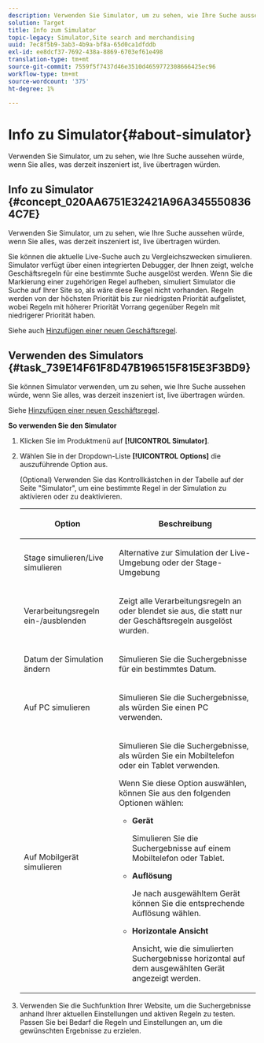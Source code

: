 ```yaml
---
description: Verwenden Sie Simulator, um zu sehen, wie Ihre Suche aussehen würde, wenn Sie alles, was derzeit inszeniert ist, live übertragen würden.
solution: Target
title: Info zum Simulator
topic-legacy: Simulator,Site search and merchandising
uuid: 7ec8f5b9-3ab3-4b9a-bf8a-65d0ca1dfddb
exl-id: ee8dcf37-7692-438a-8869-6703ef61e498
translation-type: tm+mt
source-git-commit: 7559f5f7437d46e3510d4659772308666425ec96
workflow-type: tm+mt
source-wordcount: '375'
ht-degree: 1%

---
```


# Info zu Simulator{#about-simulator}

Verwenden Sie Simulator, um zu sehen, wie Ihre Suche aussehen würde, wenn Sie alles, was derzeit inszeniert ist, live übertragen würden.

## Info zu Simulator {#concept_020AA6751E32421A96A3455508364C7E}

Verwenden Sie Simulator, um zu sehen, wie Ihre Suche aussehen würde, wenn Sie alles, was derzeit inszeniert ist, live übertragen würden.

Sie können die aktuelle Live-Suche auch zu Vergleichszwecken simulieren. Simulator verfügt über einen integrierten Debugger, der Ihnen zeigt, welche Geschäftsregeln für eine bestimmte Suche ausgelöst werden. Wenn Sie die Markierung einer zugehörigen Regel aufheben, simuliert Simulator die Suche auf Ihrer Site so, als wäre diese Regel nicht vorhanden. Regeln werden von der höchsten Priorität bis zur niedrigsten Priorität aufgelistet, wobei Regeln mit höherer Priorität Vorrang gegenüber Regeln mit niedrigerer Priorität haben.

Siehe auch [Hinzufügen einer neuen Geschäftsregel](c-about-rules-menu/c-about-business-rules.md#task_BD3B31ED48BB4B1B8F1DCD3BFA2528E7).

## Verwenden des Simulators {#task_739E14F61F8D47B196515F815E3F3BD9}

Sie können Simulator verwenden, um zu sehen, wie Ihre Suche aussehen würde, wenn Sie alles, was derzeit inszeniert ist, live übertragen würden.

Siehe [Hinzufügen einer neuen Geschäftsregel](c-about-rules-menu/c-about-business-rules.md#task_BD3B31ED48BB4B1B8F1DCD3BFA2528E7).

**So verwenden Sie den Simulator**

1. Klicken Sie im Produktmenü auf **[!UICONTROL Simulator]**.
1. Wählen Sie in der Dropdown-Liste **[!UICONTROL Options]** die auszuführende Option aus.

   <!-- 
   
   r_simulator_page_options.xml
   
   -->

   (Optional) Verwenden Sie das Kontrollkästchen in der Tabelle auf der Seite &quot;Simulator&quot;, um eine bestimmte Regel in der Simulation zu aktivieren oder zu deaktivieren.

   <table> 
    <thead> 
      <tr> 
      <th colname="col1" class="entry"> <p>Option </p> </th> 
      <th colname="col2" class="entry"> <p>Beschreibung </p> </th> 
      </tr> 
    </thead>
    <tbody> 
      <tr> 
      <td colname="col1"> <p><span class="uicontrol">Stage simulieren/Live simulieren</span> </p> </td> 
      <td colname="col2"> <p>Alternative zur Simulation der Live-Umgebung oder der Stage-Umgebung </p> </td> 
      </tr> 
      <tr> 
      <td colname="col1"> <p><span class="uicontrol">Verarbeitungsregeln ein-/ausblenden</span> </p> </td> 
      <td colname="col2"> <p>Zeigt alle Verarbeitungsregeln an oder blendet sie aus, die statt nur der Geschäftsregeln ausgelöst wurden. </p> </td> 
      </tr> 
      <tr> 
      <td colname="col1"> <p><span class="uicontrol">Datum der Simulation ändern</span> </p> </td> 
      <td colname="col2"> <p>Simulieren Sie die Suchergebnisse für ein bestimmtes Datum. </p> </td> 
      </tr> 
      <tr> 
      <td colname="col1"> <p><span class="uicontrol">Auf PC simulieren</span> </p> </td> 
      <td colname="col2"> <p>Simulieren Sie die Suchergebnisse, als würden Sie einen PC verwenden. </p> </td> 
      </tr> 
      <tr> 
      <td colname="col1"> <p><span class="uicontrol">Auf Mobilgerät simulieren</span> </p> </td> 
      <td colname="col2"> <p>Simulieren Sie die Suchergebnisse, als würden Sie ein Mobiltelefon oder ein Tablet verwenden. </p> <p>Wenn Sie diese Option auswählen, können Sie aus den folgenden Optionen wählen: </p> 
        <ul id="ul_2A9901418212486A8EE67A78CB99CBE4"> 
        <li id="li_B210E954DF0D44C397718112C72C2103"> <b><span class="uicontrol">Gerät</span></b> <p>Simulieren Sie die Suchergebnisse auf einem Mobiltelefon oder Tablet. </p> </li> 
        <li id="li_90B64EAA0B57446A90CE22172E703594"> <b><span class="uicontrol">Auflösung</span></b> <p>Je nach ausgewähltem Gerät können Sie die entsprechende Auflösung wählen. </p> </li> 
        <li id="li_042AF9FA3FA846EDB48F7296DB361515"> <b><span class="uicontrol">Horizontale Ansicht</span></b> <p>Ansicht, wie die simulierten Suchergebnisse horizontal auf dem ausgewählten Gerät angezeigt werden. </p> </li> 
        </ul> </td> 
      </tr> 
    </tbody> 
    </table>

1. Verwenden Sie die Suchfunktion Ihrer Website, um die Suchergebnisse anhand Ihrer aktuellen Einstellungen und aktiven Regeln zu testen. Passen Sie bei Bedarf die Regeln und Einstellungen an, um die gewünschten Ergebnisse zu erzielen.

